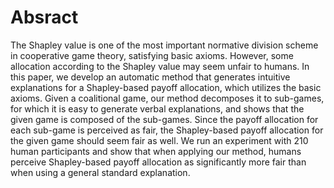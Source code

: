 
# Absract
The Shapley value is one of the most important normative division scheme in cooperative game theory, satisfying basic axioms. However, some allocation according to the Shapley value may seem unfair to humans.
In this paper, we develop an automatic method that generates intuitive explanations for a Shapley-based payoff allocation, which utilizes the basic axioms.
Given a coalitional game, our method decomposes it to sub-games, for which it is easy to generate verbal explanations, and shows that the given game is composed of the sub-games. Since the payoff allocation for each sub-game is perceived as fair, the Shapley-based payoff allocation for the given game should seem fair as well.
We run an experiment with $210$ human participants and show that when applying our method, humans perceive Shapley-based payoff allocation as significantly more fair than when using a general standard explanation.
